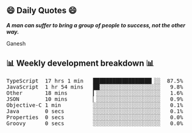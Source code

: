 ## 😄 Daily Quotes 😄

_**A man can suffer to bring a group of people to success, not the other way.**_

Ganesh



## 📊 Weekly development breakdown 📊

<pre>TypeScript  17 hrs 1 min   ██████████████████▎░░  87.5%
JavaScript  1 hr 54 mins   ██░░░░░░░░░░░░░░░░░░░   9.8%
Other       18 mins        ▎░░░░░░░░░░░░░░░░░░░░   1.6%
JSON        10 mins        ▏░░░░░░░░░░░░░░░░░░░░   0.9%
Objective-C 1 min          ░░░░░░░░░░░░░░░░░░░░░   0.1%
Java        0 secs         ░░░░░░░░░░░░░░░░░░░░░   0.1%
Properties  0 secs         ░░░░░░░░░░░░░░░░░░░░░   0.0%
Groovy      0 secs         ░░░░░░░░░░░░░░░░░░░░░   0.0%</pre>